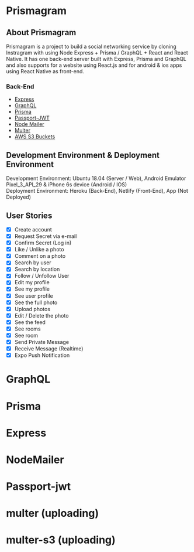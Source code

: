 # Prismagram


## About Prismagram
<string>Prismagram</string> is a project to build a social networking service by cloning Instragram with using Node Express + Prisma / GraphQL + React and React Native. It has one back-end server built with Express, Prisma and GraphQL and also supports for a website using React.js and for android & ios apps using React Native as front-end. 


### Back-End
- [Express](https://expressjs.com/)
- [GraphQL](https://graphql.org/)
- [Prisma](https://www.prisma.io/)
- [Passport-JWT](http://www.passportjs.org/packages/passport-jwt/)
- [Node Mailer](https://nodemailer.com/about/)
- [Multer](https://github.com/expressjs/multer)
- [AWS S3 Buckets](https://aws.amazon.com/s3/)

## Development Environment & Deployment Environment
Development Environment: Ubuntu 18.04 (Server / Web), Android Emulator Pixel_3_API_29 & iPhone 6s device (Android / IOS)</br>
Deployment Environment: Heroku (Back-End), Netlify (Front-End), App (Not Deployed)


## User Stories

- [x] Create account
- [x] Request Secret via e-mail
- [x] Confirm Secret (Log in)
- [x] Like / Unlike a photo
- [x] Comment on a photo
- [x] Search by user
- [x] Search by location
- [x] Follow / Unfollow User
- [x] Edit my profile
- [x] See my profile
- [x] See user profile
- [x] See the full photo
- [x] Upload photos
- [x] Edit / Delete the photo
- [x] See the feed
- [x] See rooms
- [x] See room
- [x] Send Private Message
- [x] Receive Message (Realtime)
- [x] Expo Push Notification

# GraphQL
# Prisma
# Express
# NodeMailer
# Passport-jwt
# multer (uploading)
# multer-s3 (uploading)
